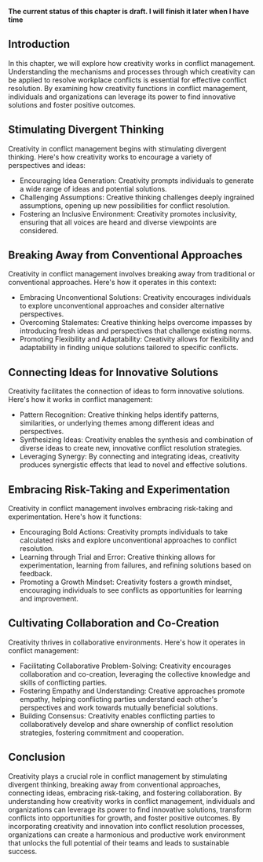 **The current status of this chapter is draft. I will finish it later when I have time**

Introduction
------------

In this chapter, we will explore how creativity works in conflict management. Understanding the mechanisms and processes through which creativity can be applied to resolve workplace conflicts is essential for effective conflict resolution. By examining how creativity functions in conflict management, individuals and organizations can leverage its power to find innovative solutions and foster positive outcomes.

Stimulating Divergent Thinking
------------------------------

Creativity in conflict management begins with stimulating divergent thinking. Here's how creativity works to encourage a variety of perspectives and ideas:

* Encouraging Idea Generation: Creativity prompts individuals to generate a wide range of ideas and potential solutions.
* Challenging Assumptions: Creative thinking challenges deeply ingrained assumptions, opening up new possibilities for conflict resolution.
* Fostering an Inclusive Environment: Creativity promotes inclusivity, ensuring that all voices are heard and diverse viewpoints are considered.

Breaking Away from Conventional Approaches
------------------------------------------

Creativity in conflict management involves breaking away from traditional or conventional approaches. Here's how it operates in this context:

* Embracing Unconventional Solutions: Creativity encourages individuals to explore unconventional approaches and consider alternative perspectives.
* Overcoming Stalemates: Creative thinking helps overcome impasses by introducing fresh ideas and perspectives that challenge existing norms.
* Promoting Flexibility and Adaptability: Creativity allows for flexibility and adaptability in finding unique solutions tailored to specific conflicts.

Connecting Ideas for Innovative Solutions
-----------------------------------------

Creativity facilitates the connection of ideas to form innovative solutions. Here's how it works in conflict management:

* Pattern Recognition: Creative thinking helps identify patterns, similarities, or underlying themes among different ideas and perspectives.
* Synthesizing Ideas: Creativity enables the synthesis and combination of diverse ideas to create new, innovative conflict resolution strategies.
* Leveraging Synergy: By connecting and integrating ideas, creativity produces synergistic effects that lead to novel and effective solutions.

Embracing Risk-Taking and Experimentation
-----------------------------------------

Creativity in conflict management involves embracing risk-taking and experimentation. Here's how it functions:

* Encouraging Bold Actions: Creativity prompts individuals to take calculated risks and explore unconventional approaches to conflict resolution.
* Learning through Trial and Error: Creative thinking allows for experimentation, learning from failures, and refining solutions based on feedback.
* Promoting a Growth Mindset: Creativity fosters a growth mindset, encouraging individuals to see conflicts as opportunities for learning and improvement.

Cultivating Collaboration and Co-Creation
-----------------------------------------

Creativity thrives in collaborative environments. Here's how it operates in conflict management:

* Facilitating Collaborative Problem-Solving: Creativity encourages collaboration and co-creation, leveraging the collective knowledge and skills of conflicting parties.
* Fostering Empathy and Understanding: Creative approaches promote empathy, helping conflicting parties understand each other's perspectives and work towards mutually beneficial solutions.
* Building Consensus: Creativity enables conflicting parties to collaboratively develop and share ownership of conflict resolution strategies, fostering commitment and cooperation.

Conclusion
----------

Creativity plays a crucial role in conflict management by stimulating divergent thinking, breaking away from conventional approaches, connecting ideas, embracing risk-taking, and fostering collaboration. By understanding how creativity works in conflict management, individuals and organizations can leverage its power to find innovative solutions, transform conflicts into opportunities for growth, and foster positive outcomes. By incorporating creativity and innovation into conflict resolution processes, organizations can create a harmonious and productive work environment that unlocks the full potential of their teams and leads to sustainable success.

